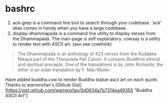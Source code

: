 bashrc
======
	
1. ack-grep is a command line tool to search through your codebase. 'ack' alias comes in handy when you have a large codebase.
2. display-dhammapada is a command line utility to display verses from the Dhammapada. The man-page is self explanatory.
cowsay is a utility to render text with ASCII art. (aso see cowthink)

> The  Dhammapada  is  an  anthology  of  423  verses from the Kuddaka Nikaya part of the Theravada Pali Canon. 
> It contains Buddhist ethical and spiritual precepts.  One of the translations is by John Richards; the other 
> is an older translation by F. Max Muller.

Have added buddha.cow to render Buddha statue ascii art on each quote. Thanks to warrenxfan's [Github Gist] [https://gist.github.com/warrenxfan/0d0634a7b7314ea49355 "Buddha ASCII Art"]


